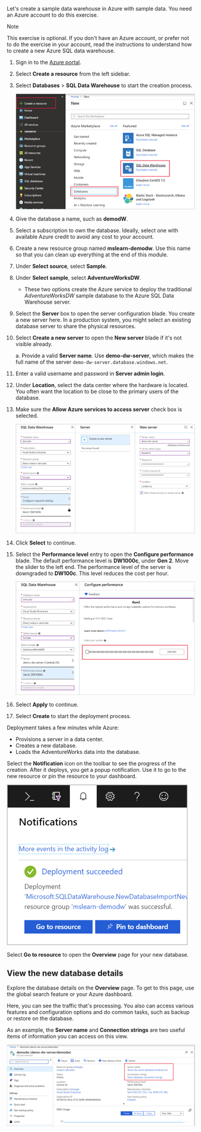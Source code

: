 Let's create a sample data warehouse in Azure with sample data. You need an Azure account to do this exercise.

> [!NOTE]
> This exercise is optional. If you don't have an Azure account, or prefer not to do the exercise in your account, read the instructions to understand how to create a new Azure SQL data warehouse.

1. Sign in to the [Azure portal](https://portal.azure.com?azure-port=true).

1. Select **Create a resource** from the left sidebar.
1. Select **Databases** > **SQL Data Warehouse** to start the creation process.

    ![Creating a SQL data warehouse](../media/2-create-sql-dw.png)

1. Give the database a name, such as **demodW**. 

1. Select a subscription to own the database. Ideally, select one with available Azure credit to avoid any cost to your account.

1. Create a new resource group named **mslearn-demodw**. Use this name so that you can clean up everything at the end of this module.

1. Under **Select source**, select **Sample**. 
1. Under **Select sample**, select **AdventureWorksDW**. 

    - These two options create the Azure service to deploy the traditional *AdventureWorksDW* sample database to the Azure SQL Data Warehouse server.

1. Select the **Server** box to open the server configuration blade. You create a new server here. In a production system, you might select an existing database server to share the physical resources.
1. Select **Create a new server** to open the **New server** blade if it's not visible already.
    
    a. Provide a valid **Server name**. Use **demo-dw-server**, which makes the full name of the server `demo-dw-server.database.windows.net`.

1. Enter a valid username and password in **Server admin login**.

1. Under **Location**, select the data center where the hardware is located. You often want the location to be close to the primary users of the database.

1. Make sure the **Allow Azure services to access server** check box is selected.

    ![Choosing the SQL Data Warehouse server](../media/2-select-asdw-server.png)

1. Click **Select** to continue.

1. Select the **Performance level** entry to open the **Configure performance** blade. The default performance level is **DW1000c**, under **Gen 2**. Move the slider to the left end. The performance level of the server is downgraded to **DW100c**. This level reduces the cost per hour. 

    ![Selecting performance level](../media/2-select-performance-level.png)

1. Select **Apply** to continue.

1. Select **Create** to start the deployment process.

Deployment takes a few minutes while Azure:

- Provisions a server in a data center.
- Creates a new database.
- Loads the AdventureWorks data into the database.

Select the **Notification** icon on the toolbar to see the progress of the creation. After it deploys, you get a popup notification. Use it to go to the new resource or pin the resource to your dashboard.

![Notification pane](../media/2-click-notification.png)

Select **Go to resource** to open the **Overview** page for your new database.

## View the new database details

Explore the database details on the **Overview** page. To get to this page, use the global search feature or your Azure dashboard.

Here, you can see the traffic that's processing. You also can access various features and configuration options and do common tasks, such as backup or restore on the database.

As an example, the **Server name** and **Connection strings** are two useful items of information you can access on this view.

![Showing the SQL database](../media/2-explore-sql-db.png)


